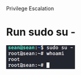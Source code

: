 Privilege Escalation

# Run sudo su -
![6685692937b90061e43f3fa4a084d8c4.png](../../_resources/098c570677e647eb812819705a845d57.png)




